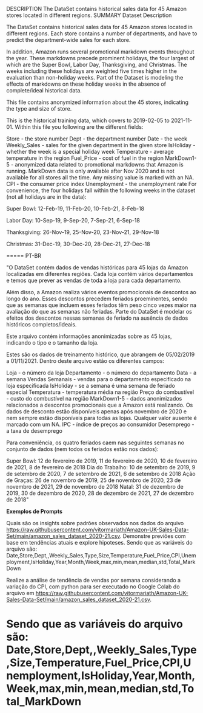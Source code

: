 DESCRIPTION
The DataSet contains historical sales data for 45 Amazon stores located in different regions.
SUMMARY
Dataset Description

The DataSet contains historical sales data for 45 Amazon stores located in different regions. Each store contains a number of departments, and have to predict the department-wide sales for each store.

In addition, Amazon runs several promotional markdown events throughout the year. These markdowns precede prominent holidays, the four largest of which are the Super Bowl, Labor Day, Thanksgiving, and Christmas. The weeks including these holidays are weighted five times higher in the evaluation than non-holiday weeks. Part of the Dataset is modeling the effects of markdowns on these holiday weeks in the absence of complete/ideal historical data.

This file contains anonymized information about the 45 stores, indicating the type and size of store.

This is the historical training data, which covers to 2019-02-05 to 2021-11-01. Within this file you following are the different fields:

Store - the store number
Dept - the department number
Date - the week
Weekly_Sales - sales for the given department in the given store IsHoliday - whether the week is a special holiday week Temperature - average temperature in the region Fuel_Price - cost of fuel in the region
MarkDown1-5 - anonymized data related to promotional markdowns that Amazon is running. MarkDown data is only available after Nov 2020 and is not available for all stores all the time. Any missing value is marked with an NA.
CPI - the consumer price index
Unemployment - the unemployment rate
For convenience, the four holidays fall within the following weeks in the dataset (not all holidays are in the data):

Super Bowl: 12-Feb-19, 11-Feb-20, 10-Feb-21, 8-Feb-18

Labor Day: 10-Sep-19, 9-Sep-20, 7-Sep-21, 6-Sep-18

Thanksgiving: 26-Nov-19, 25-Nov-20, 23-Nov-21, 29-Nov-18

Christmas: 31-Dec-19, 30-Dec-20, 28-Dec-21, 27-Dec-18



===== PT-BR

"O DataSet contém dados de vendas históricas para 45 lojas da Amazon localizadas em diferentes regiões. Cada loja contém vários departamentos e temos que prever as vendas de toda a loja para cada departamento.

Além disso, a Amazon realiza vários eventos promocionais de descontos ao longo do ano. Esses descontos precedem feriados proeminentes, sendo que as semanas que incluem esses feriados têm peso cinco vezes maior na avaliação do que as semanas não feriadas. Parte do DataSet é modelar os efeitos dos descontos nessas semanas de feriado na ausência de dados históricos completos/ideais.

Este arquivo contém informações anonimizadas sobre as 45 lojas, indicando o tipo e o tamanho da loja.

Estes são os dados de treinamento histórico, que abrangem de 05/02/2019 a 01/11/2021. Dentro deste arquivo estão os diferentes campos:

Loja - o número da loja
Departamento - o número do departamento
Data - a semana
Vendas Semanais - vendas para o departamento especificado na loja especificada
IsHoliday - se a semana é uma semana de feriado especial
Temperatura - temperatura média na região
Preço do combustível - custo do combustível na região
MarkDown1-5 - dados anonimizados relacionados a descontos promocionais que a Amazon está realizando. Os dados de desconto estão disponíveis apenas após novembro de 2020 e nem sempre estão disponíveis para todas as lojas. Qualquer valor ausente é marcado com um NA.
IPC - índice de preços ao consumidor
Desemprego - a taxa de desemprego

Para conveniência, os quatro feriados caem nas seguintes semanas no conjunto de dados (nem todos os feriados estão nos dados):

Super Bowl: 12 de fevereiro de 2019, 11 de fevereiro de 2020, 10 de fevereiro de 2021, 8 de fevereiro de 2018
Dia do Trabalho: 10 de setembro de 2019, 9 de setembro de 2020, 7 de setembro de 2021, 6 de setembro de 2018
Ação de Graças: 26 de novembro de 2019, 25 de novembro de 2020, 23 de novembro de 2021, 29 de novembro de 2018
Natal: 31 de dezembro de 2019, 30 de dezembro de 2020, 28 de dezembro de 2021, 27 de dezembro de 2018"
</p>
</p>
</p>
</p>
<b> Exemplos de Prompts  </b>
</p>
</p>

  Quais são os insights sobre padrões observados nos dados do arquivo https://raw.githubusercontent.com/vitormariath/Amazon-UK-Sales-Data-Set/main/amazon_sales_dataset_2020-21.csv.
Demonstre previões com base em tendências atuais e explore hipoteses.
Sendo que as variáveis do arquivo são: Date,Store,Dept,,Weekly_Sales,Type,Size,Temperature,Fuel_Price,CPI,Unemployment,IsHoliday,Year,Month,Week,max,min,mean,median,std,Total_MarkDown
</p>
</p>

Realize a análise de tendência de vendas por semana considerando a variação do CPI, com python para ser executado no Google Colab do arquivo em https://raw.githubusercontent.com/vitormariath/Amazon-UK-Sales-Data-Set/main/amazon_sales_dataset_2020-21.csv. 
# Sendo que as variáveis do arquivo são: Date,Store,Dept,,Weekly_Sales,Type,Size,Temperature,Fuel_Price,CPI,Unemployment,IsHoliday,Year,Month,Week,max,min,mean,median,std,Total_MarkDown
